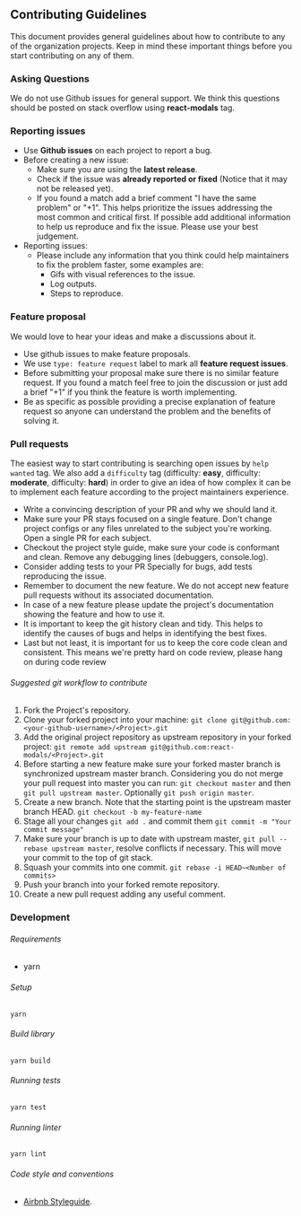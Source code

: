 Contributing Guidelines
--------------------------------------------------

This document provides general guidelines about how to contribute to any of the organization projects. Keep in mind these important things before you start contributing on any of them.

### Asking Questions

We do not use Github issues for general support. We think this questions should be posted on stack overflow using **react-modals** tag.

### Reporting issues

* Use **Github issues** on each project to report a bug.
* Before creating a new issue:
  * Make sure you are using the **latest release**.
  * Check if the issue was **already reported or fixed** (Notice that it may not be released yet).
  * If you found a match add a brief comment "I have the same problem" or "+1". This helps prioritize the issues addressing the most common and critical first. If possible add additional information to help us reproduce and fix the issue. Please use your best judgement.
* Reporting issues:
  * Please include any information that you think could help maintainers to fix the problem faster, some examples are:
    * Gifs with visual references to the issue.
    * Log outputs.
    * Steps to reproduce.

### Feature proposal

We would love to hear your ideas and make a discussions about it.

* Use github issues to make feature proposals.
* We use `type: feature request` label to mark all **feature request issues**.
* Before submitting your proposal make sure there is no similar feature request. If you found a match feel free to join the discussion or just add a brief "+1" if you think the feature is worth implementing.
* Be as specific as possible providing a precise explanation of feature request so anyone can understand the problem and the benefits of solving it.

### Pull requests

The easiest way to start contributing is searching open issues by `help wanted` tag. We also add a `difficulty` tag (difficulty: **easy**, difficulty: **moderate**, difficulty: **hard**) in order to give an idea of how complex it can be to implement each feature according to the project maintainers experience.

* Write a convincing description of your PR and why we should land it.
* Make sure your PR stays focused on a single feature. Don't change project configs or any files unrelated to the subject you're working. Open a single PR for each subject.
* Checkout the project style guide, make sure your code is conformant and clean. Remove any debugging lines (debuggers, console.log).
* Consider adding tests to your PR Specially for bugs, add tests reproducing the issue.
* Remember to document the new feature. We do not accept new feature pull requests without its associated documentation.
* In case of a new feature please update the project's documentation showing the feature and how to use it.
* It is important to keep the git history clean and tidy. This helps to identify the causes of bugs and helps in identifying the best fixes.
* Last but not least, it is important for us to keep the core code clean and consistent. This means we're pretty hard on code review, please hang on during code review

###### Suggested git workflow to contribute

1. Fork the Project's repository.
2. Clone your forked project into your machine: `git clone git@github.com:<your-github-username>/<Project>.git`
3. Add the original project repository as upstream repository in your forked project: `git remote add upstream git@github.com:react-modals/<Project>.git`
4. Before starting a new feature make sure your forked master branch is synchronized upstream master branch. Considering you do not merge your pull request into master you can run: `git checkout master` and then `git pull upstream master`. Optionally `git push origin master`.
5. Create a new branch. Note that the starting point is the upstream master branch HEAD. `git checkout -b my-feature-name`
6. Stage all your changes `git add .` and commit them `git commit -m "Your commit message"`
7. Make sure your branch is up to date with upstream master, `git pull --rebase upstream master`, resolve conflicts if necessary. This will move your commit to the top of git stack.
8. Squash your commits into one commit. `git rebase -i HEAD~<Number of commits>`
9. Push your branch into your forked remote repository.
10. Create a new pull request adding any useful comment.

### Development
###### Requirements
- yarn

###### Setup
`yarn`

###### Build library
`yarn build`

###### Running tests
`yarn test`

###### Running linter
`yarn lint`

###### Code style and conventions

* [Airbnb Styleguide](https://github.com/airbnb/javascript/tree/master/react).
